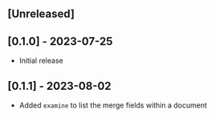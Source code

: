 
## [Unreleased]

## [0.1.0] - 2023-07-25

- Initial release

## [0.1.1] - 2023-08-02

- Added `examine` to list the merge fields within a document
